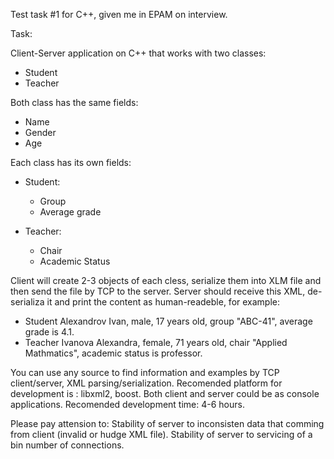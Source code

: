 Test task #1 for C++, given me in EPAM on interview.

Task:

Client-Server application on C++ that works with two classes:
 - Student
 - Teacher

Both class has the same fields:
 - Name
 - Gender
 - Age

Each class has its own fields:
 - Student:
 	- Group
	- Average grade

 - Teacher:
 	- Chair
	- Academic Status

Client will create 2-3 objects of each cless, serialize them into XLM file and then send the file by TCP to the server.
Server should receive this XML, de-serializa it and print the content as human-readeble, for example:

- Student Alexandrov Ivan, male, 17 years old, group "ABC-41", average grade is 4.1.
- Teacher Ivanova Alexandra, female, 71 years old, chair "Applied Mathmatics", academic status is professor.

You can use any source to find information and examples by TCP client/server, XML parsing/serialization.
Recomended platform for development is : libxml2, boost.
Both client and server could be as console applications.
Recomended development time: 4-6 hours.

Please pay attension to:
Stability of server to inconsisten data that comming from client (invalid or hudge XML file).
Stability of server to servicing of a bin number of connections.
